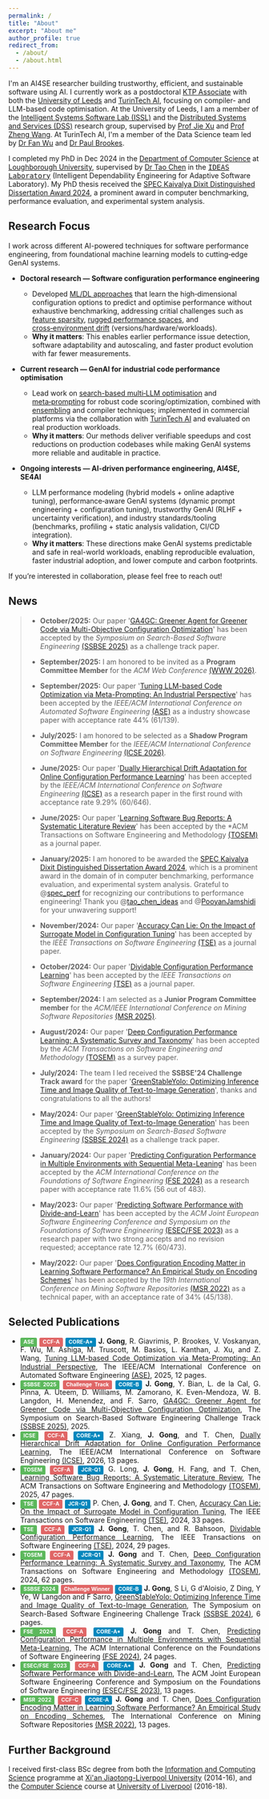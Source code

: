 ```yaml
---
permalink: /
title: "About"
excerpt: "About me"
author_profile: true
redirect_from: 
  - /about/
  - /about.html
---
```


I'm an AI4SE researcher building trustworthy, efficient, and sustainable software using AI. I currently work as a postdoctoral [KTP Associate](https://www.ktp-uk.org/) with both the [University of Leeds](https://www.leeds.ac.uk/) and [TurinTech AI](https://www.turintech.ai/), focusing on compiler- and LLM-based code optimisation.
At the University of Leeds, I am a member of the [Intelligent Systems Software Lab (ISSL)](https://issl-uk.com/) and the [Distributed Systems and Services (DSS)](https://distributed-systems.leeds.ac.uk/) research group, supervised by [Prof Jie Xu](https://eps.leeds.ac.uk/computing/staff/331/professor-jie-xu) and [Prof Zheng Wang](https://zwang4.github.io/). 
At TurinTech AI, I'm a member of the Data Science team led by [Dr Fan Wu](https://scholar.google.com/citations?user=p8z2_usAAAAJ&hl=en) and [Dr Paul Brookes](https://www.linkedin.com/in/paul-brookes-125288b2/).

I completed my PhD in Dec 2024 in the [Department of Computer Science](https://www.lboro.ac.uk/departments/compsci/) at [Loughborough University](https://www.lboro.ac.uk/), supervised by [Dr Tao Chen](https://scholar.google.co.uk/citations?user=K4teyvoAAAAJ&hl=en) in the [<kbd>IDEAS Laboratory</kbd>](https://ideas-labo.github.io/) (Intelligent Dependability Engineering for Adaptive Software Laboratory). My PhD thesis received the [SPEC Kaivalya Dixit Distinguished Dissertation Award 2024](https://research.spec.org/awards/past-winners/2024/), a prominent award in computer benchmarking, performance evaluation, and experimental system analysis.

## Research Focus
I work across different AI-powered techniques for software performance engineering, from foundational machine learning models to cutting‑edge GenAI systems.

- **Doctoral research — Software configuration performance engineering**
  - Developed [ML/DL approaches](https://dl.acm.org/doi/full/10.1145/3702986) that learn the 
    high‑dimensional configuration options to 
    predict and optimise performance without 
    exhaustive benchmarking, addressing critial 
    challenges such as [feature sparsity](https://ieeexplore.ieee.org/abstract/document/10744216), [rugged performance spaces](https://ieeexplore.ieee.org/abstract/document/10832565), and [cross‑environment drift](https://dl.acm.org/doi/abs/10.1145/3643743) (versions/hardware/workloads).
  - **Why it matters**: This 
    enables earlier performance issue detection, 
    software adaptability and autoscaling, and 
    faster product evolution with far fewer 
    measurements.

- **Current research — GenAI for industrial code performance optimisation**
  - Lead work on [search-based multi‑LLM optimisation](https://arxiv.org/abs/2501.01277) and [meta‑prompting](https://arxiv.org/abs/2508.01443) for robust code scoring/optimization, combined with [ensembling](https://arxiv.org/abs/2503.13505) and compiler techniques; implemented in commercial platforms via the collaboration with [TurinTech AI](https://www.turintech.ai/) and evaluated on real production workloads.
  - **Why it matters**: Our methods deliver verifiable speedups and cost reductions on production codebases while making GenAI systems more reliable and auditable in practice.

- **Ongoing interests — AI-driven performance engineering, AI4SE, SE4AI**
  - LLM performance modeling (hybrid models + online adaptive tuning), performance‑aware GenAI systems (dynamic prompt engineering + configuration tuning), trustworthy GenAI (RLHF + uncertainty verification), and industry standards/tooling (benchmarks, profiling + static analysis validation, CI/CD integration).
  - **Why it matters**: These directions make GenAI 
  systems predictable and safe in real-world 
  workloads, enabling reproducible evaluation, 
  faster industrial adoption, and lower compute 
  and carbon footprints.

If you’re interested in collaboration, please feel free to reach out!

## News
>* **October/2025:** Our paper '[GA4GC: Greener Agent for Greener Code via Multi-Objective Configuration Optimization](placeholder-link)' has been accepted by the *Symposium on Search-Based Software Engineering* [(SSBSE 2025)](https://conf.researchr.org/home/ssbse-2025) as a challenge track paper.
>
>* **September/2025:** I am honored to be invited as a **Program Committee Member** for the *ACM Web Conference* [(WWW 2026)](https://www2026.thewebconf.org/).
>
>* **September/2025:** Our paper '[Tuning LLM-based Code Optimization via Meta-Prompting: An Industrial Perspective](https://arxiv.org/abs/2508.01443)' has been accepted by the *IEEE/ACM International Conference on Automated Software Engineering* [(ASE)](https://conf.researchr.org/home/ase-2025) as a industry showcase paper with acceptance rate 44% (61/139).
>
>* **July/2025:** I am honored to be selected as a **Shadow Program Committee Member** for the *IEEE/ACM International Conference on Software Engineering* [(ICSE 2026)](https://conf.researchr.org/home/icse-2026).
>
>
>* **June/2025:** Our paper '[Dually Hierarchical Drift Adaptation for Online Configuration Performance Learning](https://arxiv.org/abs/2507.08730)' has been accepted by the *IEEE/ACM International Conference on Software Engineering* [(ICSE)](https://conf.researchr.org/home/icse-2026) as a research paper in the first round with acceptance rate 9.29% (60/646).
>
>
>* **June/2025:** Our paper '[Learning Software Bug Reports: A Systematic Literature Review](https://dl.acm.org/doi/abs/10.1145/3750040)' has been accepted by the *ACM Transactions on Software Engineering and Methodology
[(TOSEM)](https://dl.acm.org/toc/tosem/justaccepted) as a journal paper.
>
>
>* **January/2025:** I am honored to be awarded the [SPEC Kaivalya Dixit Distinguished Dissertation Award 2024](https://research.spec.org/news/2025-01-31-00-00-winner-of-spec-kaivalya-dixit-distinguished-dissertation-award-2024/), 
which is a prominent award in the domain of in computer benchmarking, performance evaluation, and experimental system analysis. 
Grateful to @[spec_perf](https://x.com/spec_perf) for recognizing our contributions to performance engineering! Thank you @[tao_chen_ideas](https://x.com/tao_chen_ideas) and @[PooyanJamshidi](https://x.com/PooyanJamshidi) for your unwavering support!
>
> 
>* **November/2024:** Our paper '[Accuracy Can Lie: On the Impact of Surrogate Model in Configuration Tuning](https://ieeexplore.ieee.org/abstract/document/10832565)' has been accepted by the *IEEE Transactions on Software Engineering* [(TSE)](https://ieeexplore.ieee.org/xpl/RecentIssue.jsp?punumber=32) as a journal paper.
>
> 
>* **October/2024:** Our paper '[Dividable Configuration Performance Learning](https://arxiv.org/abs/2409.07629)' has been accepted by the *IEEE Transactions on Software Engineering* [(TSE)](https://ieeexplore.ieee.org/xpl/RecentIssue.jsp?punumber=32) as a journal paper.
>
> 
>* **September/2024:** I am selected as a **Junior Program Committee member** for the *ACM/IEEE International Conference on Mining Software Repositories* [(MSR 2025)](https://conf.researchr.org/home/msr-2025).
>
> 
>* **August/2024:** Our paper '[Deep Configuration Performance Learning: A Systematic Survey and Taxonomy](https://arxiv.org/abs/2403.03322)' has been accepted by the *ACM Transactions on Software Engineering and Methodology* [(TOSEM)](https://dl.acm.org/journal/tosem) as a survey paper.
>
> 
>* **July/2024:** The team I led received the **SSBSE'24 Challenge Track award** for the paper '[GreenStableYolo: Optimizing Inference Time and Image Quality of Text-to-Image Generation](https://arxiv.org/abs/2407.14982)', thanks and 
congratulations to all the authors!  
>
> 
>* **May/2024:** Our paper '[GreenStableYolo: Optimizing Inference Time and Image Quality of Text-to-Image Generation](https://arxiv.org/abs/2407.14982)' has been accepted by the *Symposium on Search-Based Software Engineering* [(SSBSE 2024)](https://conf.researchr.org/track/ssbse-2024/ssbse-2024-challenge) as a challenge track paper. 
>
> 
>* **January/2024:** Our paper '[Predicting Configuration Performance in Multiple Environments with Sequential Meta-Leaning](https://arxiv.org/abs/2402.03183)' has been accepted by the *ACM International Conference on the Foundations of Software Engineering* [(FSE 2024)](https://conf.researchr.org/home/fse-2024) as a research paper with acceptance rate 11.6% (56 out of 483). 
>
>
>* **May/2023:** Our paper '[Predicting Software Performance with Divide-and-Learn](https://arxiv.org/pdf/2306.06651)' has been accepted by the *ACM Joint European Software Engineering Conference and Symposium on the Foundations of Software Engineering* [(ESEC/FSE 2023)](https://2023.esec-fse.org/) as a research paper with two strong accepts and no revision requested; acceptance rate 12.7% (60/473).
>
>* **May/2022:** Our paper '[Does Configuration Encoding Matter in Learning Software Performance? An Empirical Study on Encoding Schemes](https://arxiv.org/abs/2203.15988)' has been accepted by the *19th International Conference on Mining Software Repositories* [(MSR 2022)](https://conf.researchr.org/details/msr-2022/msr-2022-technical-papers/1/Does-Configuration-Encoding-Matter-in-Learning-Software-Performance-An-Empirical-Stu) as a technical paper, with an acceptance rate of 34% (45/138).
>
>

## Selected Publications
* <div style="text-align: justify"><span style="background-color:#5cb85c;display: inline;padding: .2em .6em .3em;font-size: 75%;font-weight: bold;line-height: 1;color: #ffffff;text-align: center;white-space: nowrap;vertical-align: baseline;border-radius: .25em;">ASE</span> <span style="background-color:#e06666;display: inline;padding: .2em .6em .3em;font-size: 75%;font-weight: bold;line-height: 1;color: #ffffff;text-align: center;white-space: nowrap;vertical-align: baseline;border-radius: .25em;">CCF-A</span> <span style="background-color:#0087BD;display: inline;padding: .2em .6em .3em;font-size: 75%;font-weight: bold;line-height: 1;color: #ffffff;text-align: center;white-space: nowrap;vertical-align: baseline;border-radius: .25em;">CORE-A*</span> <b>J. Gong</b>, R. Giavrimis, P. Brookes, V. Voskanyan, F. Wu, M. Ashiga, M. Truscott, M. Basios, L. Kanthan, J. Xu, and Z. Wang, <a href="https://arxiv.org/abs/2508.01443">Tuning LLM-based Code Optimization via Meta-Prompting: An Industrial Perspective</a>, The IEEE/ACM International Conference on Automated Software Engineering <a href="https://conf.researchr.org/home/ase-2025">(ASE)</a>, 2025, 12 pages. </div>

* <div style="text-align: justify"><span style="background-color:#5cb85c;display: inline;padding: .2em .6em .3em;font-size: 75%;font-weight: bold;line-height: 1;color: #ffffff;text-align: center;white-space: nowrap;vertical-align: baseline;border-radius: .25em;">SSBSE 2025</span> <span style="background-color:#e06666;display: inline;padding: .2em .6em .3em;font-size: 75%;font-weight: bold;line-height: 1;color: #ffffff;text-align: center;white-space: nowrap;vertical-align: baseline;border-radius: .25em;">Challenge Track</span> <span style="background-color:#0087BD;display: inline;padding: .2em .6em .3em;font-size: 75%;font-weight: bold;line-height: 1;color: #ffffff;text-align: center;white-space: nowrap;vertical-align: baseline;border-radius: .25em;">CORE-B</span> <b>J. Gong</b>, Y. Bian, L. de la Cal, G. Pinna, A. Uteem, D. Williams, M. Zamorano, K. Even-Mendoza, W. B. Langdon, H. Menendez, and F. Sarro, <a href="placeholder-link">GA4GC: Greener Agent for Greener Code via Multi-Objective Configuration Optimization</a>, The Symposium on Search-Based Software Engineering Challenge Track <a href="https://conf.researchr.org/home/ssbse-2025">(SSBSE 2025)</a>, 2025. </div>

* <div style="text-align: justify"><span style="background-color:#5cb85c;display: inline;padding: .2em .6em .3em;font-size: 75%;font-weight: bold;line-height: 1;color: #ffffff;text-align: center;white-space: nowrap;vertical-align: baseline;border-radius: .25em;">ICSE</span> <span style="background-color:#e06666;display: inline;padding: .2em .6em .3em;font-size: 75%;font-weight: bold;line-height: 1;color: #ffffff;text-align: center;white-space: nowrap;vertical-align: baseline;border-radius: .25em;">CCF-A</span> <span style="background-color:#0087BD;display: inline;padding: .2em .6em .3em;font-size: 75%;font-weight: bold;line-height: 1;color: #ffffff;text-align: center;white-space: nowrap;vertical-align: baseline;border-radius: .25em;">CORE-A*</span> Z. Xiang, <b>J. Gong</b>, and T. Chen, <a href="https://arxiv.org/abs/2507.08730">Dually Hierarchical Drift Adaptation for Online Configuration Performance Learning</a>, The IEEE/ACM International Conference on Software Engineering <a href="https://conf.researchr.org/home/icse-2026">(ICSE)</a>, 2026, 13 pages. </div>

* <div style="text-align: justify"><span style="background-color:#5cb85c;display: inline;padding: .2em .6em .3em;font-size: 75%;font-weight: bold;line-height: 1;color: #ffffff;text-align: center;white-space: nowrap;vertical-align: baseline;border-radius: .25em;">TOSEM</span> <span style="background-color:#e06666;display: inline;padding: .2em .6em .3em;font-size: 75%;font-weight: bold;line-height: 1;color: #ffffff;text-align: center;white-space: nowrap;vertical-align: baseline;border-radius: .25em;">CCF-A</span> <span style="background-color:#0087BD;display: inline;padding: .2em .6em .3em;font-size: 75%;font-weight: bold;line-height: 1;color: #ffffff;text-align: center;white-space: nowrap;vertical-align: baseline;border-radius: .25em;">JCR-Q1</span> G. Long, <b>J. Gong</b>, H. Fang, and T. Chen, <a href="https://dl.acm.org/doi/abs/10.1145/3750040">Learning Software Bug Reports: A Systematic Literature Review</a>, The ACM Transactions on Software Engineering and Methodology <a href="https://dl.acm.org/toc/tosem/justaccepted">(TOSEM)</a>, 2025, 47 pages. </div>

* <div style="text-align: justify"><span style="background-color:#5cb85c;display: inline;padding: .2em .6em .3em;font-size: 75%;font-weight: bold;line-height: 1;color: #ffffff;text-align: center;white-space: nowrap;vertical-align: baseline;border-radius: .25em;">TSE</span> <span style="background-color:#e06666;display: inline;padding: .2em .6em .3em;font-size: 75%;font-weight: bold;line-height: 1;color: #ffffff;text-align: center;white-space: nowrap;vertical-align: baseline;border-radius: .25em;">CCF-A</span> <span style="background-color:#0087BD;display: inline;padding: .2em .6em .3em;font-size: 75%;font-weight: bold;line-height: 1;color: #ffffff;text-align: center;white-space: nowrap;vertical-align: baseline;border-radius: .25em;">JCR-Q1</span> P. Chen, <b>J. Gong</b>, and T. Chen, <a href="https://ieeexplore.ieee.org/abstract/document/10832565">Accuracy Can Lie: On the Impact of Surrogate Model in Configuration Tuning</a>, The IEEE Transactions on Software Engineering <a href="https://ieeexplore.ieee.org/xpl/RecentIssue.jsp?punumber=32">(TSE)</a>, 2024, 33 pages. </div>

* <div style="text-align: justify"><span style="background-color:#5cb85c;display: inline;padding: .2em .6em .3em;font-size: 75%;font-weight: bold;line-height: 1;color: #ffffff;text-align: center;white-space: nowrap;vertical-align: baseline;border-radius: .25em;">TSE</span> <span style="background-color:#e06666;display: inline;padding: .2em .6em .3em;font-size: 75%;font-weight: bold;line-height: 1;color: #ffffff;text-align: center;white-space: nowrap;vertical-align: baseline;border-radius: .25em;">CCF-A</span> <span style="background-color:#0087BD;display: inline;padding: .2em .6em .3em;font-size: 75%;font-weight: bold;line-height: 1;color: #ffffff;text-align: center;white-space: nowrap;vertical-align: baseline;border-radius: .25em;">JCR-Q1</span> <b>J. Gong</b>, T. Chen, and R. Bahsoon, <a href="https://arxiv.org/abs/2409.07629">Dividable Configuration Performance Learning</a>, The IEEE Transactions on Software Engineering <a href="https://ieeexplore.ieee.org/xpl/RecentIssue.jsp?punumber=32">(TSE)</a>, 2024, 29 pages. </div>

* <div style="text-align: justify"><span style="background-color:#5cb85c;display: inline;padding: .2em .6em .3em;font-size: 75%;font-weight: bold;line-height: 1;color: #ffffff;text-align: center;white-space: nowrap;vertical-align: baseline;border-radius: .25em;">TOSEM</span> <span style="background-color:#e06666;display: inline;padding: .2em .6em .3em;font-size: 75%;font-weight: bold;line-height: 1;color: #ffffff;text-align: center;white-space: nowrap;vertical-align: baseline;border-radius: .25em;">CCF-A</span> <span style="background-color:#0087BD;display: inline;padding: .2em .6em .3em;font-size: 75%;font-weight: bold;line-height: 1;color: #ffffff;text-align: center;white-space: nowrap;vertical-align: baseline;border-radius: .25em;">JCR-Q1</span> <b>J. Gong</b> and T. Chen, <a href="https://arxiv.org/abs/2403.03322">Deep Configuration Performance Learning: A Systematic Survey and Taxonomy</a>, The ACM Transactions on Software Engineering and Methodology <a href="https://dl.acm.org/journal/tosem">(TOSEM)</a>, 2024, 62 pages. </div>

* <div style="text-align: justify"><span style="background-color:#5cb85c;display: inline;padding: .2em .6em .3em;font-size: 75%;font-weight: bold;line-height: 1;color: #ffffff;text-align: center;white-space: nowrap;vertical-align: baseline;border-radius: .25em;">SSBSE 2024</span> <span style="background-color:#e06666;display: inline;padding: .2em .6em .3em;font-size: 75%;font-weight: bold;line-height: 1;color: #ffffff;text-align: center;white-space: nowrap;vertical-align: baseline;border-radius: .25em;">Challenge Winner</span> <span style="background-color:#0087BD;display: inline;padding: .2em .6em .3em;font-size: 75%;font-weight: bold;line-height: 1;color: #ffffff;text-align: center;white-space: nowrap;vertical-align: baseline;border-radius: .25em;">CORE-B</span> <b>J. Gong</b>, S Li, G d'Aloisio, Z Ding, Y Ye, W Langdon and F Sarro, <a href="https://arxiv.org/abs/2407.14982">GreenStableYolo: Optimizing Inference Time and Image Quality of Text-to-Image Generation</a>, The Symposium on Search-Based Software Engineering Challenge Track <a href="https://conf.researchr.org/track/ssbse-2024/ssbse-2024-challenge">(SSBSE 2024)</a>, 6 pages. </div>

* <div style="text-align: justify"><span style="background-color:#5cb85c;display: inline;padding: .2em .6em .3em;font-size: 75%;font-weight: bold;line-height: 1;color: #ffffff;text-align: center;white-space: nowrap;vertical-align: baseline;border-radius: .25em;">FSE 2024</span> <span style="background-color:#e06666;display: inline;padding: .2em .6em .3em;font-size: 75%;font-weight: bold;line-height: 1;color: #ffffff;text-align: center;white-space: nowrap;vertical-align: baseline;border-radius: .25em;">CCF-A</span> <span style="background-color:#0087BD;display: inline;padding: .2em .6em .3em;font-size: 75%;font-weight: bold;line-height: 1;color: #ffffff;text-align: center;white-space: nowrap;vertical-align: baseline;border-radius: .25em;">CORE-A*</span> <b>J. Gong</b> and T. Chen, <a href="https://arxiv.org/abs/2402.03183">Predicting Configuration Performance in Multiple Environments with Sequential Meta-Learning</a>, The ACM International Conference on the Foundations of Software Engineering <a href="https://conf.researchr.org/home/fse-2024">(FSE 2024)</a>, 24 pages. </div>

* <div style="text-align: justify"><span style="background-color:#5cb85c;display: inline;padding: .2em .6em .3em;font-size: 75%;font-weight: bold;line-height: 1;color: #ffffff;text-align: center;white-space: nowrap;vertical-align: baseline;border-radius: .25em;">ESEC/FSE 2023</span> <span style="background-color:#e06666;display: inline;padding: .2em .6em .3em;font-size: 75%;font-weight: bold;line-height: 1;color: #ffffff;text-align: center;white-space: nowrap;vertical-align: baseline;border-radius: .25em;">CCF-A</span> <span style="background-color:#0087BD;display: inline;padding: .2em .6em .3em;font-size: 75%;font-weight: bold;line-height: 1;color: #ffffff;text-align: center;white-space: nowrap;vertical-align: baseline;border-radius: .25em;">CORE-A*</span> <b>J. Gong</b> and T. Chen, <a href="https://arxiv.org/pdf/2306.06651">Predicting Software Performance with Divide-and-Learn</a>, The ACM Joint European Software Engineering Conference and Symposium on the Foundations of Software Engineering <a href="https://2023.esec-fse.org/">(ESEC/FSE 2023)</a>, 13 pages. </div>

* <div style="text-align: justify"><span style="background-color:#5cb85c;display: inline;padding: .2em .6em .3em;font-size: 75%;font-weight: bold;line-height: 1;color: #ffffff;text-align: center;white-space: nowrap;vertical-align: baseline;border-radius: .25em;">MSR 2022</span> <span style="background-color:#e06666;display: inline;padding: .2em .6em .3em;font-size: 75%;font-weight: bold;line-height: 1;color: #ffffff;text-align: center;white-space: nowrap;vertical-align: baseline;border-radius: .25em;">CCF-C</span> <span style="background-color:#0087BD;display: inline;padding: .2em .6em .3em;font-size: 75%;font-weight: bold;line-height: 1;color: #ffffff;text-align: center;white-space: nowrap;vertical-align: baseline;border-radius: .25em;">CORE-A</span> <b>J. Gong</b> and T. Chen, <a href="https://arxiv.org/abs/2203.15988">Does Configuration Encoding Matter in Learning Software Performance? An Empirical Study on Encoding Schemes</a>, The International Conference on Mining Software Repositories <a href="https://conf.researchr.org/details/msr-2022/msr-2022-technical-papers/1/Does-Configuration-Encoding-Matter-in-Learning-Software-Performance-An-Empirical-Stu">(MSR 2022)</a>, 13 pages. </div>


 

## Further Background
I received first-class BSc degree from both the [Information and Computing Science](https://www.xjtlu.edu.cn/en/study/undergraduate/information-and-computing-science)
programme at [Xi'an Jiaotong-Liverpool University](https://www.xjtlu.edu.cn/) (2014-16), and the [Computer Science](https://www.liverpool.ac.uk/courses/2024/computer-science-bsc-hons) 
course at [University of Liverpool](https://www.liverpool.ac.uk/) (2016-18). 